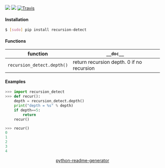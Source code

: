 <!--
https://pypi.org/project/readme-generator/
https://pypi.org/project/python-readme-generator/
-->

[![](https://img.shields.io/pypi/pyversions/recursion-detect.svg?longCache=True)](https://pypi.org/project/recursion-detect/)
[![](https://img.shields.io/pypi/v/recursion-detect.svg?maxAge=3600)](https://pypi.org/project/recursion-detect/)
[![Travis](https://api.travis-ci.org/looking-for-a-job/recursion-detect.py.svg?branch=master)](https://travis-ci.org/looking-for-a-job/recursion-detect.py/)

#### Installation
```bash
$ [sudo] pip install recursion-detect
```

#### Functions
function|`__doc__`
-|-
`recursion_detect.depth()` |return recursion depth. 0 if no recursion

#### Examples
```python
>>> import recursion_detect
>>> def recur():
    depth = recursion_detect.depth()
    print("depth = %s" % depth)
    if depth==5:
        return
    recur()

>>> recur()
0
1
2
3
4
```

<p align="center">
    <a href="https://pypi.org/project/python-readme-generator/">python-readme-generator</a>
</p>
